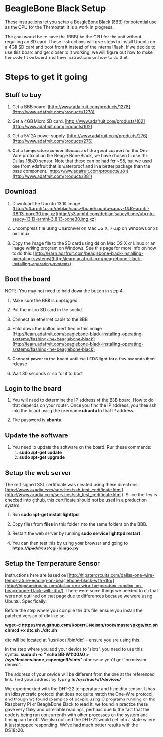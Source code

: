 # BeagleBone Black Setup

These instructions let you setup a BeagleBone Black (BBB) for potential use as the CPU for the Themostat.  It is a work in progress.

The goal would be to have the  (BBB) be the CPU for the unit without requiring an SD card.  These instructions will give steps to
install Ubuntu on a 4GB SD card and boot from it instead of the internal flash.  If we decide to use this board and get closer
to it working, we will figure out how to make the code fit on board and have instructions on how to do that.

# Steps to get it going

## Stuff to buy

1.  Get a BBB board.  [http://www.adafruit.com/products/1278](http://www.adafruit.com/products/1278)

2.  Get a 4GB Micro SD card.  [http://www.adafruit.com/products/102](http://www.adafruit.com/products/102)

3.  Get a 5V 2A power supply.  [http://www.adafruit.com/products/276](http://www.adafruit.com/products/276)
4.  Get a temperature sensor. Because of the good support for the One-Wire protocol on the Beagle Bone Black, we have chosen to use the Dallas 18b20 sensor. Note that these can be had for ~$5, but we used one from Adafruit that is waterproof and in a better package than the base component. [http://www.adafruit.com/products/381](http://www.adafruit.com/products/381)

## Download

1.  Download the Ubuntu 13.10 image [http://s3.armhf.com/debian/saucy/bone/ubuntu-saucy-13.10-armhf-3.8.13-bone30.img.xz](http://s3.armhf.com/debian/saucy/bone/ubuntu-saucy-13.10-armhf-3.8.13-bone30.img.xz)

2.  Uncompress file using Unarchiver on Mac OS X, 7-Zip on Windows or xz on Linux

3.  Copy the image file to the SD card using dd on Mac OS X or Linux or an image writing program on Windows.  See this page
    for more info on how to do this:  [http://learn.adafruit.com/beaglebone-black-installing-operating-systems](http://learn.adafruit.com/beaglebone-black-installing-operating-systems)

## Boot the board

NOTE:  You may not need to hold down the button in step 4.

1.  Make sure the BBB is unplugged

2.  Put the micro SD card in the socket

3.  Connect an ethernet cable to the BBB

4.  Hold down the button identified in this image [http://learn.adafruit.com/beaglebone-black-installing-operating-systems/flashing-the-beaglebone-black](http://learn.adafruit.com/beaglebone-black-installing-operating-systems/flashing-the-beaglebone-black)

5.  Connect power to the board until the LEDS light for a few seconds then release

6.  Wait 30 seconds or so for it to boot

## Login to the board

1.  You will need to determine the IP address of the BBB board.  How to do that depends on your router.  Once you find the IP address, you then ssh into
    the board using the username **ubuntu** to that IP address.

2.  The password is **ubuntu**.

## Update the software

1.  You need to update the software on the board.  Run these commands:
    1.  **sudo apt-get update**
    2.  **sudo apt-get upgrade**

## Setup the web server

The self signed SSL certificate was created using these directions: [http://www.akadia.com/services/ssh_test_certificate.html](http://www.akadia.com/services/ssh_test_certificate.html).  Since the key is checked into github, this certificate should not be used in a production system.

1.  Run **sudo apt-get install lighttpd**

2.  Copy files from **files** in this folder into the same folders on the BBB.

3.  Restart the web server by running **sudo service lighttpd restart**

4.  You can then test this by using your browser and going to **https://*ipaddress*/cgi-bin/go.py**

## Setup the Temperature Sensor
Instructions here are based on [http://hipstercircuits.com/dallas-one-wire-temperature-reading-on-beaglebone-black-with-dto/](http://hipstercircuits.com/dallas-one-wire-temperature-reading-on-beaglebone-black-with-dto/). There were some things we needed to do that were not outlined on that page due to differences because we were using Ubuntu. Specifically:

Before the step where you compile the dts file, ensure you install the patched version of dtc like so:

**wget -c https://raw.github.com/RobertCNelson/tools/master/pkgs/dtc.sh 
chmod +x dtc.sh 
./dtc.sh**

dtc will be located at '/usr/local/bin/dtc' - ensure you are using this.

In the step where you add your device to 'slots', you need to use this syntax:
**sudo sh -c " echo BB-W1:00A0 > /sys/devices/bone_capemgr.9/slots"**
otherwise you'll get 'permission denied'.

The address of your device will be different from the one at the referenced link. Find your address by typing **ls /sys/bus/w1/devices/**

We experimented with the DHT-22 temperature and humidity sensor. It has an idiosyncratic protocol that does not quite match the One-Wire protocol, and though we found examples of people using C programs running on the Raspberry Pi or BeagleBone Black to read it, we found in practice these gave very flaky and unreliable readings, perhaps due to the fact that the code is being run concurrently with other processes on the system and timing can be off. We also noticed the DHT-22 would get into a state where it just stopped responding. We've had much better results with the DS18b20.
